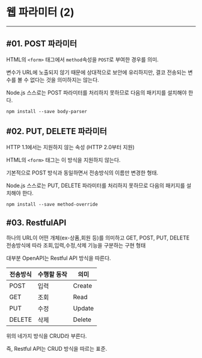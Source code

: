 # 웹 파라미터 (2)

---

## #01. POST 파라미터

HTML의 `<form>` 태그에서 `method`속성을 `POST`로 부여한 경우를 의미.

변수가 URL에 노출되지 않기 때문에 상대적으로 보안에 유리하지만,
결코 전송되는 변수를 볼 수 없다는 것을 의미하지는 않는다.

Node.js 스스로는 POST 파라미터를 처리하지 못하므로 다음의 패키지를 설치해야 한다.

```shell
npm install --save body-parser
```

## #02. PUT, DELETE 파라미터

HTTP 1.1에서는 지원하지 않는 속성 (HTTP 2.0부터 지원)

HTML의 `<form>` 태그는 이 방식을 지원하지 않는다.

기본적으로 POST 방식과 동일하면서 전송방식의 이름만 변경한 형태.

Node.js 스스로는 PUT, DELETE 파라미터를 처리하지 못하므로 다음의 패키지를 설치해야 한다.

```shell
npm install --save method-override
```


## #03. RestfulAPI

하나의 URL이 어떤 개체(ex-상품,회원 등)를 의미하고 GET, POST, PUT, DELETE 전송방식에 따라 조회,입력,수정,삭제 기능을 구분하는 구현 형태

대부분 OpenAPI는 Restful API 방식을 따른다.

| 전송방식 | 수행할 동작 | 의미   |
| -------- | ----------- | ------ |
| POST     | 입력        | Create |
| GET      | 조회        | Read   |
| PUT      | 수정        | Update |
| DELETE   | 삭제        | Delete |

위의 네가지 방식을 CRUD라 부른다.

즉, Restful API는 CRUD 방식을 따르는 표준.